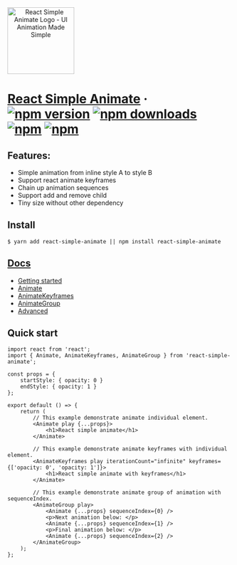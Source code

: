 <div  style="height: 150px; border-radius: 20px; width: 150px;" align="center"><a href="https://react-simple-animate.now.sh"><img src="https://raw.githubusercontent.com/bluebill1049/react-simple-animate/master/example/logo.png" alt="React Simple Animate Logo - UI Animation Made Simple" width="150px" height="150px" /></a></div>

# [React Simple Animate](https://react-simple-animate.now.sh) &middot; [![npm version](https://img.shields.io/npm/v/react-simple-animate.svg?style=flat-square)](https://www.npmjs.com/package/react-simple-animate) [![npm downloads](https://img.shields.io/npm/dm/react-simple-animate.svg?style=flat-square)](https://www.npmjs.com/package/react-simple-animate) [![npm](https://img.shields.io/npm/dt/react-simple-animate.svg?style=flat-square)](https://www.npmjs.com/package/react-simple-animate) [![npm](https://img.shields.io/npm/l/react-simple-animate.svg?style=flat-square)](https://www.npmjs.com/package/react-simple-animate)

## Features:

- Simple animation from inline style A to style B
- Support react animate keyframes
- Chain up animation sequences
- Support add and remove child
- Tiny size without other dependency

## Install

    $ yarn add react-simple-animate || npm install react-simple-animate

## [Docs](https://react-simple-animate.now.sh/)

- [Getting started](https://react-simple-animate.now.sh/basics)
- [Animate](https://react-simple-animate.now.sh/animate)
- [AnimateKeyframes](https://react-simple-animate.now.sh/animate-keyframes)
- [AnimateGroup](https://react-simple-animate.now.sh/animate-group)
- [Advanced](https://react-simple-animate.now.sh/advanced)

## Quick start

    import react from 'react';
    import { Animate, AnimateKeyframes, AnimateGroup } from 'react-simple-animate';

    const props = {
        startStyle: { opacity: 0 }
        endStyle: { opacity: 1 }
    };

    export default () => {
        return (
            // This example demonstrate animate individual element.
            <Animate play {...props}>
                <h1>React simple animate</h1>
            </Animate>

            // This example demonstrate animate keyframes with individual element.
            <AnimateKeyframes play iterationCount="infinite" keyframes={['opacity: 0', 'opacity: 1']}>
                <h1>React simple animate with keyframes</h1>
            </Animate>

            // This example demonstrate animate group of animation with sequenceIndex.
            <AnimateGroup play>
                <Animate {...props} sequenceIndex={0} />
                <p>Next animation below: </p>
                <Animate {...props} sequenceIndex={1} />
                <p>Final animation below: </p>
                <Animate {...props} sequenceIndex={2} />
            </AnimateGroup>
        );
    };
